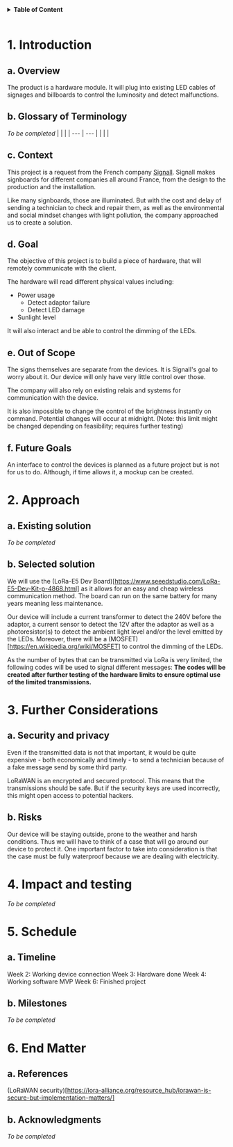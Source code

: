 <details>
<summary><b id="toc">Table of Content</b></summary>

- [1. Introduction](#1-introduction)
  - [a. Overview](#a-overview)
  - [b. Glossary of Terminology](#b-glossary-of-terminology)
  - [c. Context](#c-context)
  - [d. Goal](#d-goal)
  - [e. Out of Scope](#e-out-of-scope)
  - [f. Future Goals](#f-future-goals)
- [2. Approach](#2-approach)
  - [a. Existing solution](#a-existing-solution)
  - [b. Selected solution](#b-selected-solution)
- [3. Further Considerations](#3-further-considerations)
  - [a. Security and privacy](#a-security-and-privacy)
  - [b. Risks](#b-risks)
- [4. Impact and testing](#4-impact-and-testing)
- [5. Schedule](#5-schedule)
  - [a. Timeline](#a-timeline)
  - [b. Milestones](#b-milestones)
- [6. End Matter](#6-end-matter)
  - [a. References](#a-references)
  - [b. Acknowledgments](#b-acknowledgments)
</details>


<br>


# 1. Introduction
## a. Overview

The product is a hardware module. It will plug into existing LED cables of signages and billboards to control the luminosity and detect malfunctions.

## b. Glossary of Terminology

<!--TODO-->
*To be completed*
|     |     |
| --- | --- |
|     |     |

## c. Context

This project is a request from the French company [Signall](https://signall.com/).
Signall makes signboards for different companies all around France, from the design to the production and the installation.

Like many signboards, those are illuminated. But with the cost and delay of sending a technician to check and repair them, as well as the environmental and social mindset changes with light pollution, the company approached us to create a solution.

## d. Goal

The objective of this project is to build a piece of hardware, that will remotely communicate with the client.

The hardware will read different physical values including:
- Power usage
  - Detect adaptor failure
  - Detect LED damage
- Sunlight level

It will also interact and be able to control the dimming of the LEDs.

## e. Out of Scope

The signs themselves are separate from the devices. It is Signall's goal to worry about it. Our device will only have very little control over those.

The company will also rely on existing relais and systems for communication with the device.

It is also impossible to change the control of the brightness instantly on command. Potential changes will occur at midnight.
(Note: this limit might be changed depending on feasibility; requires further testing) <!--TODO-->

## f. Future Goals

An interface to control the devices is planned as a future project but is not for us to do. Although, if time allows it, a mockup can be created.



# 2. Approach

## a. Existing solution

<!--TODO-->
*To be completed*

## b. Selected solution

We will use the (LoRa-E5 Dev Board)[https://www.seeedstudio.com/LoRa-E5-Dev-Kit-p-4868.html] as it allows for an easy and cheap wireless communication method. The board can run on the same battery for many years meaning less maintenance.

Our device will include a current transformer to detect the 240V before the adaptor, a current sensor to detect the 12V after the adaptor as well as a photoresistor(s) to detect the ambient light level and/or the level emitted by the LEDs.
Moreover, there will be a (MOSFET)[https://en.wikipedia.org/wiki/MOSFET] to control the dimming of the LEDs.

As the number of bytes that can be transmitted via LoRa is very limited, the following codes will be used to signal different messages:
**The codes will be created after further testing of the hardware limits to ensure optimal use of the limited transmissions.**
<!--
TODO
| Name | Direction | Message | Description |
| ---- | --------- | ------- | ----------- |
|      |           |         |             |
-->



# 3. Further Considerations
## a. Security and privacy

Even if the transmitted data is not that important, it would be quite expensive - both economically and timely - to send a technician because of a fake message send by some third party.

LoRaWAN is an encrypted and secured protocol. This means that the transmissions should be safe. But if the security keys are used incorrectly, this might open access to potential hackers.

## b. Risks

Our device will be staying outside, prone to the weather and harsh conditions. Thus we will have to think of a case that will go around our device to protect it. One important factor to take into consideration is that the case must be fully waterproof because we are dealing with electricity.



# 4. Impact and testing

<!--TODO-->
*To be completed*



# 5. Schedule

## a. Timeline

Week 2: Working device connection
Week 3: Hardware done
Week 4: Working software MVP
Week 6: Finished project

## b. Milestones

<!--TODO-->
*To be completed*



# 6. End Matter
## a. References

(LoRaWAN security)[https://lora-alliance.org/resource_hub/lorawan-is-secure-but-implementation-matters/]

## b. Acknowledgments

<!--TODO-->
*To be completed*